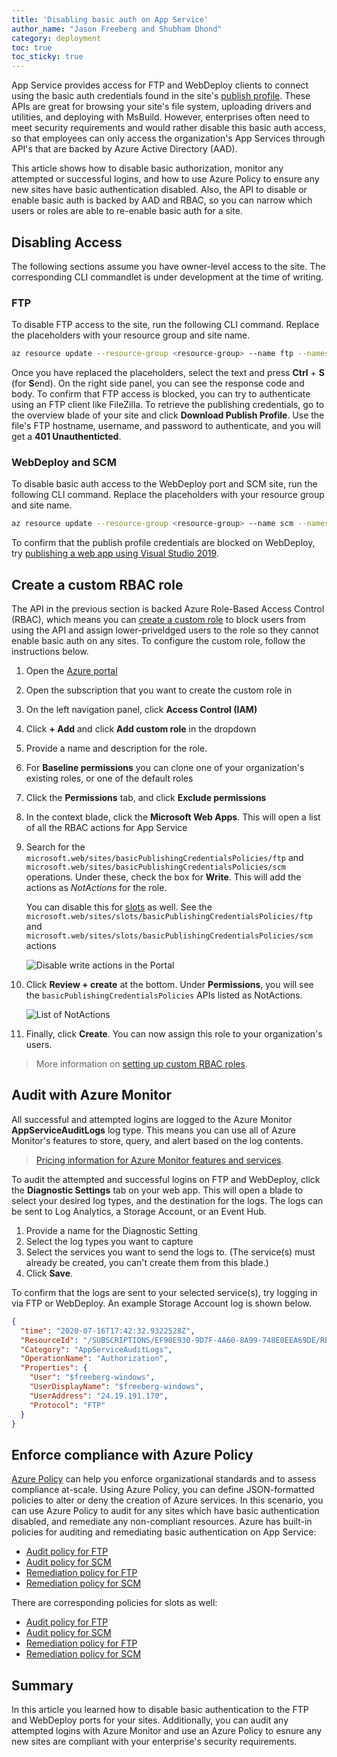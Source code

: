 ```yaml
---
title: 'Disabling basic auth on App Service'
author_name: "Jason Freeberg and Shubham Dhond"
category: deployment
toc: true
toc_sticky: true
---
```


App Service provides access for FTP and WebDeploy clients to connect using the basic auth credentials found in the site's [publish profile](https://docs.microsoft.com/visualstudio/deployment/tutorial-import-publish-settings-azure). These APIs are great for browsing your site's file system, uploading drivers and utilities, and deploying with MsBuild. However, enterprises often need to meet security requirements and would rather disable this basic auth access, so that employees can only access the organization's App Services through API's that are backed by Azure Active Directory (AAD).

This article shows how to disable basic authorization, monitor any attempted or successful logins, and how to use Azure Policy to ensure any new sites have basic authentication disabled. Also, the API to disable or enable basic auth is backed by AAD and RBAC, so you can narrow which users or roles are able to re-enable basic auth for a site.

## Disabling Access

The following sections assume you have owner-level access to the site. The corresponding CLI commandlet is under development at the time of writing. 

### FTP

To disable FTP access to the site, run the following CLI command. Replace the placeholders with your resource group and site name. 

```bash
az resource update --resource-group <resource-group> --name ftp --namespace Microsoft.Web --resource-type basicPublishingCredentialsPolicies --parent sites/<site-name> --set properties.allow=false
```

Once you have replaced the placeholders, select the text and press **Ctrl** + **S** (for **S**end). On the right side panel, you can see the response code and body. To confirm that FTP access is blocked, you can try to authenticate using an FTP client like FileZilla. To retrieve the publishing credentials, go to the overview blade of your site and click **Download Publish Profile**. Use the file's FTP hostname, username, and password to authenticate, and you will get a **401 Unauthenticted**.

### WebDeploy and SCM

To disable basic auth access to the WebDeploy port and SCM site, run the following CLI command. Replace the placeholders with your resource group and site name. 

```bash
az resource update --resource-group <resource-group> --name scm --namespace Microsoft.Web --resource-type basicPublishingCredentialsPolicies --parent sites/<site-name> --set properties.allow=false
```

To confirm that the publish profile credentials are blocked on WebDeploy, try [publishing a web app using Visual Studio 2019](https://docs.microsoft.com/visualstudio/deployment/quickstart-deploy-to-azure?view=vs-2019).

## Create a custom RBAC role

The API in the previous section is backed Azure Role-Based Access Control (RBAC), which means you can [create a custom role](https://docs.microsoft.com/en-us/azure/role-based-access-control/custom-roles#steps-to-create-a-custom-role) to block users from using the API and assign lower-priveldged users to the role so they cannot enable basic auth on any sites. To configure the custom role, follow the instructions below.

1.  Open the [Azure portal](https://portal.azure.com/)
2.  Open the subscription that you want to create the custom role in
3.  On the left navigation panel, click **Access Control (IAM)**
4.  Click **+ Add** and click **Add custom role** in the dropdown
5.  Provide a name and description for the role.
6.  For **Baseline permissions** you can clone one of your organization's existing roles, or one of the default roles
7.  Click the **Permissions** tab, and click **Exclude permissions**
8.  In the context blade, click the **Microsoft Web Apps**. This will open a list of all the RBAC actions for App Service
9.  Search for the `microsoft.web/sites/basicPublishingCredentialsPolicies/ftp` and `microsoft.web/sites/basicPublishingCredentialsPolicies/scm` operations. Under these, check the box for **Write**. This will add the actions as *NotActions* for the role.
  
    You can disable this for [slots](https://docs.microsoft.com/en-us/azure/app-service/deploy-staging-slots) as well. See the `microsoft.web/sites/slots/basicPublishingCredentialsPolicies/ftp` and `microsoft.web/sites/slots/basicPublishingCredentialsPolicies/scm` actions   

    ![Disable write actions in the Portal]({{site.baseurl}}/media/2020/08/rbac-ftp-list-operations-portal.png)

10. Click **Review + create** at the bottom. Under **Permissions**, you will see the `basicPublishingCredentialsPolicies` APIs listed as NotActions.
    
    ![List of NotActions]({{site.baseurl}}/media/2020/08/rbac-ftp-list-notactions.png)

11. Finally, click **Create**. You can now assign this role to your organization's users.

> More information on [setting up custom RBAC roles](https://docs.microsoft.com/en-us/azure/role-based-access-control/custom-roles-portal#step-2-choose-how-to-start).

## Audit with Azure Monitor

All successful and attempted logins are logged to the Azure Monitor **AppServiceAuditLogs** log type. This means you can use all of Azure Monitor's features to store, query, and alert based on the log contents.

> [Pricing information for Azure Monitor features and services](https://azure.microsoft.com/pricing/details/monitor/).

To audit the attempted and successful logins on FTP and WebDeploy, click the **Diagnostic Settings** tab on your web app. This will open a blade to select your desired log types, and the destination for the logs. The logs can be sent to Log Analytics, a Storage Account, or an Event Hub. 

1. Provide a name for the Diagnostic Setting
2. Select the log types you want to capture
3. Select the services you want to send the logs to. (The service(s) must already be created, you can't create them from this blade.)
4. Click **Save**.

To confirm that the logs are sent to your selected service(s), try logging in via FTP or WebDeploy. An example Storage Account log is shown below.

```json
{
  "time": "2020-07-16T17:42:32.9322528Z",
  "ResourceId": "/SUBSCRIPTIONS/EF90E930-9D7F-4A60-8A99-748E0EEA69DE/RESOURCEGROUPS/FREEBERGDEMO/PROVIDERS/MICROSOFT.WEB/SITES/FREEBERG-WINDOWS",
  "Category": "AppServiceAuditLogs",
  "OperationName": "Authorization",
  "Properties": {
    "User": "$freeberg-windows",
    "UserDisplayName": "$freeberg-windows",
    "UserAddress": "24.19.191.170",
    "Protocol": "FTP"
  }
}
```

## Enforce compliance with Azure Policy

[Azure Policy](https://docs.microsoft.com/azure/governance/policy/overview) can help you enforce organizational standards and to assess compliance at-scale. Using Azure Policy, you can define JSON-formatted policies to alter or deny the creation of Azure services. In this scenario, you can use Azure Policy to audit for any sites which have basic authentication disabled, and remediate any non-compliant resources. Azure has built-in policies for auditing and remediating basic authentication on App Service:

- [Audit policy for FTP](https://ms.portal.azure.com/#blade/Microsoft_Azure_Policy/PolicyDetailBlade/definitionId/%2Fproviders%2FMicrosoft.Authorization%2FpolicyDefinitions%2F871b205b-57cf-4e1e-a234-492616998bf7)
- [Audit policy for SCM](https://ms.portal.azure.com/#blade/Microsoft_Azure_Policy/PolicyDetailBlade/definitionId/%2Fproviders%2FMicrosoft.Authorization%2FpolicyDefinitions%2Faede300b-d67f-480a-ae26-4b3dfb1a1fdc)
- [Remediation policy for FTP](https://ms.portal.azure.com/#blade/Microsoft_Azure_Policy/PolicyDetailBlade/definitionId/%2Fproviders%2FMicrosoft.Authorization%2FpolicyDefinitions%2Ff493116f-3b7f-4ab3-bf80-0c2af35e46c2)
- [Remediation policy for SCM](https://ms.portal.azure.com/#blade/Microsoft_Azure_Policy/PolicyDetailBlade/definitionId/%2Fproviders%2FMicrosoft.Authorization%2FpolicyDefinitions%2F2c034a29-2a5f-4857-b120-f800fe5549ae)

There are corresponding policies for slots as well:

- [Audit policy for FTP](https://ms.portal.azure.com/#blade/Microsoft_Azure_Policy/PolicyDetailBlade/definitionId/%2Fproviders%2FMicrosoft.Authorization%2FpolicyDefinitions%2Fec71c0bc-6a45-4b1f-9587-80dc83e6898c)
- [Audit policy for SCM](https://ms.portal.azure.com/#blade/Microsoft_Azure_Policy/PolicyDetailBlade/definitionId/%2Fproviders%2FMicrosoft.Authorization%2FpolicyDefinitions%2F847ef871-e2fe-4e6e-907e-4adbf71de5cf)
- [Remediation policy for FTP](https://ms.portal.azure.com/#blade/Microsoft_Azure_Policy/PolicyDetailBlade/definitionId/%2Fproviders%2FMicrosoft.Authorization%2FpolicyDefinitions%2Ff493116f-3b7f-4ab3-bf80-0c2af35e46c2)
- [Remediation policy for SCM](https://ms.portal.azure.com/#blade/Microsoft_Azure_Policy/PolicyDetailBlade/definitionId/%2Fproviders%2FMicrosoft.Authorization%2FpolicyDefinitions%2F2c034a29-2a5f-4857-b120-f800fe5549ae)

## Summary

In this article you learned how to disable basic authentication to the FTP and WebDeploy ports for your sites. Additionally, you can audit any attempted logins with Azure Monitor and use an Azure Policy to esnure any new sites are compliant with your enterprise's security requirements.
